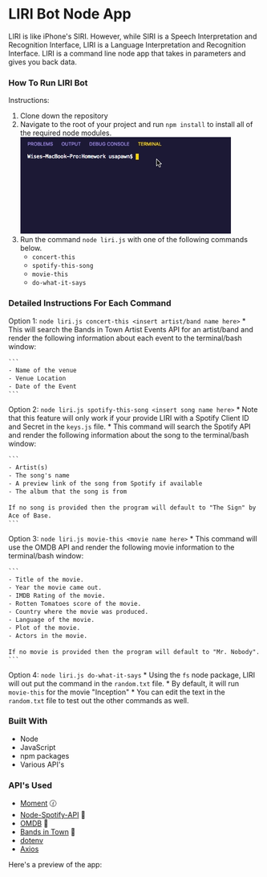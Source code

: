 # LIRI Bot Node App
LIRI is like iPhone's SIRI. However, while SIRI is a Speech Interpretation and Recognition Interface, LIRI is a Language Interpretation and Recognition Interface. LIRI is a command line node app that takes in parameters and gives you back data.

### How To Run LIRI Bot

Instructions:
1. Clone down the repository
2. Navigate to the root of your project and run `npm install` to install all of the required node modules.
![](npminstall.gif "gif")
3. Run the command `node liri.js` with one of the following commands below.
    * `concert-this`
    * `spotify-this-song`
    * `movie-this`
    * `do-what-it-says`
    
### Detailed Instructions For Each Command
Option 1: `node liri.js concert-this <insert artist/band name here>`
    * This will search the Bands in Town Artist Events API for an artist/band and render the following information about each       event to the terminal/bash window:
    
    ```
    - Name of the venue
    - Venue Location
    - Date of the Event
    ```
    
Option 2: `node liri.js spotify-this-song <insert song name here>`
    * Note that this feature will only work if your provide LIRI with a Spotify Client ID and Secret in the `keys.js` file.
    * This command will search the Spotify API and render the following information about the song to the terminal/bash             window:
    
    ```
    - Artist(s)
    - The song's name
    - A preview link of the song from Spotify if available
    - The album that the song is from
    
    If no song is provided then the program will default to "The Sign" by Ace of Base.
    ```
    
Option 3: `node liri.js movie-this <movie name here>`
    * This command will use the OMDB API and render the following movie information to the terminal/bash window:
    
    ```
    - Title of the movie.
    - Year the movie came out.
    - IMDB Rating of the movie.
    - Rotten Tomatoes score of the movie.
    - Country where the movie was produced.
    - Language of the movie.
    - Plot of the movie.
    - Actors in the movie.
    
    If no movie is provided then the program will default to "Mr. Nobody".
    ```
Option 4: `node liri.js do-what-it-says`
    * Using the `fs` node package, LIRI will out put the command in the `random.txt` file.
    * By default, it will run `movie-this` for the movie "Inception"
    * You can edit the text in the `random.txt` file to test out the other commands as well.

### Built With
* Node
* JavaScript
* npm packages
* Various API's

### API's Used
* [Moment](http://momentjs.com/) :clock130:
* [Node-Spotify-API](https://www.npmjs.com/package/node-spotify-api) :musical_note:
* [OMDB](http://www.omdbapi.com/) :movie_camera:
* [Bands in Town](http://www.artists.bandsintown.com/bandsintown-api) :guitar:
* [dotenv](https://www.npmjs.com/package/dotenv)
* [Axios](https://www.npmjs.com/package/axios)

Here's a preview of the app:
